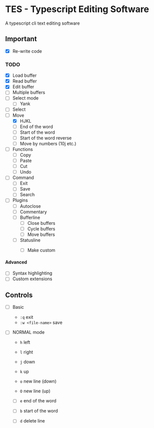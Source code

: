 # TES - Typescript Editing Software
A typescript cli text editing software

## Important
- [x] Re-write code

### TODO
- [x] Load buffer
- [x] Read buffer
- [x] Edit buffer
- [ ] Multiple buffers
- [ ] Select mode
   - [ ] Yank
- [ ] Select
- [ ] Move
   - [x] HJKL
   - [ ] End of the word
   - [ ] Start of the word
   - [ ] Start of the word reverse
   - [ ] Move by numbers (10j etc.)
- [ ] Functions
   - [ ] Copy
   - [ ] Paste
   - [ ] Cut
   - [ ] Undo 
- [ ] Command
   - [ ] Exit
   - [ ] Save
   - [ ] Search
- [ ] Plugins
   - [ ] Autoclose
   - [ ] Commentary
   - [ ] Bufferline
      - [ ] Close buffers
      - [ ] Cycle buffers
      - [ ] Move buffers
   - [ ] Statusline
      - [ ] Make custom


#### Advanced
- [ ] Syntax highlighting
- [ ] Custom extensions

## Controls
- [ ] Basic
   - `:q` exit
   - `:w <file-name>` save

- [ ] NORMAL mode
   - `h` left
   - `l` right
   - `j` down
   - `k` up

   - `o` new line (down)
   - `O` new line (up)
 
   - [ ] `e` end of the word
   - [ ] `b` start of the word
 
   - [ ] `d` delete line
